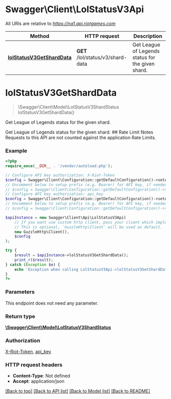 # Swagger\Client\LolStatusV3Api

All URIs are relative to *https://na1.api.riotgames.com*

Method | HTTP request | Description
------------- | ------------- | -------------
[**lolStatusV3GetShardData**](LolStatusV3Api.md#lolStatusV3GetShardData) | **GET** /lol/status/v3/shard-data | Get League of Legends status for the given shard.


# **lolStatusV3GetShardData**
> \Swagger\Client\Model\LolStatusV3ShardStatus lolStatusV3GetShardData()

Get League of Legends status for the given shard.

Get League of Legends status for the given shard. ## Rate Limit Notes Requests to this API are not counted against the application Rate Limits.

### Example
```php
<?php
require_once(__DIR__ . '/vendor/autoload.php');

// Configure API key authorization: X-Riot-Token
$config = Swagger\Client\Configuration::getDefaultConfiguration()->setApiKey('X-Riot-Token', 'YOUR_API_KEY');
// Uncomment below to setup prefix (e.g. Bearer) for API key, if needed
// $config = Swagger\Client\Configuration::getDefaultConfiguration()->setApiKeyPrefix('X-Riot-Token', 'Bearer');
// Configure API key authorization: api_key
$config = Swagger\Client\Configuration::getDefaultConfiguration()->setApiKey('api_key', 'YOUR_API_KEY');
// Uncomment below to setup prefix (e.g. Bearer) for API key, if needed
// $config = Swagger\Client\Configuration::getDefaultConfiguration()->setApiKeyPrefix('api_key', 'Bearer');

$apiInstance = new Swagger\Client\Api\LolStatusV3Api(
    // If you want use custom http client, pass your client which implements `GuzzleHttp\ClientInterface`.
    // This is optional, `GuzzleHttp\Client` will be used as default.
    new GuzzleHttp\Client(),
    $config
);

try {
    $result = $apiInstance->lolStatusV3GetShardData();
    print_r($result);
} catch (Exception $e) {
    echo 'Exception when calling LolStatusV3Api->lolStatusV3GetShardData: ', $e->getMessage(), PHP_EOL;
}
?>
```

### Parameters
This endpoint does not need any parameter.

### Return type

[**\Swagger\Client\Model\LolStatusV3ShardStatus**](../Model/LolStatusV3ShardStatus.md)

### Authorization

[X-Riot-Token](../../README.md#X-Riot-Token), [api_key](../../README.md#api_key)

### HTTP request headers

 - **Content-Type**: Not defined
 - **Accept**: application/json

[[Back to top]](#) [[Back to API list]](../../README.md#documentation-for-api-endpoints) [[Back to Model list]](../../README.md#documentation-for-models) [[Back to README]](../../README.md)

